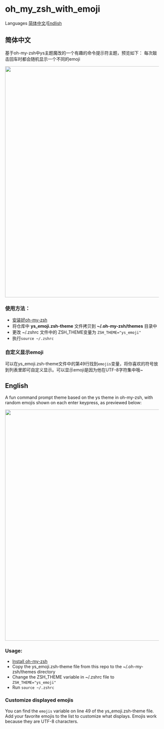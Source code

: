 # oh_my_zsh_with_emoji
Languages [简体中文](https://github.com/SVMawww/oh_my_zsh_with_emoji#%E7%AE%80%E4%BD%93%E4%B8%AD%E6%96%87)/[Endlish](https://github.com/SVMawww/oh_my_zsh_with_emoji#%E7%AE%80%E4%BD%93%E4%B8%AD%E6%96%87)
## 简体中文

基于oh-my-zsh中ys主题魔改的一个有趣的命令提示符主题，预览如下：
每次敲击回车时都会随机显示一个不同的emoji

<img src="https://github.com/SVMawww/oh_my_zsh_with_emoji/assets/81839065/479a6e51-f0fa-4075-a6b7-a1fafada18a3" width=755 />

### 使用方法：
- [安装好oh-my-zsh](https://ohmyz.sh/#install)
- 将仓库中 **ys_emoji.zsh-theme** 文件拷贝到 **~/.oh-my-zsh/themes** 目录中
- 更改 ~/.zshrc 文件中的 ZSH_THEME变量为  `ZSH_THEME="ys_emoji"`
- 执行`source ~/.zshrc`

### 自定义显示emoji

可以在ys_emoji.zsh-theme文件中的第49行找到`emojis`变量，将你喜欢的符号放到列表里即可自定义显示。可以显示emoji是因为他在UTF-8字符集中哦~

## English

A fun command prompt theme based on the ys theme in oh-my-zsh, with random emojis shown on each enter keypress, as previewed below:

<img src="https://github.com/SVMawww/oh_my_zsh_with_emoji/assets/81839065/479a6e51-f0fa-4075-a6b7-a1fafada18a3" width=755 />

### Usage:
- [Install oh-my-zsh](https://ohmyz.sh/#install)
- Copy the ys_emoji.zsh-theme file from this repo to the ~/.oh-my-zsh/themes directory
- Change the ZSH_THEME variable in ~/.zshrc file to `ZSH_THEME="ys_emoji"`
- Run `source ~/.zshrc`

### Customize displayed emojis
You can find the `emojis` variable on line 49 of the ys_emoji.zsh-theme file. Add your favorite emojis to the list to customize what displays. Emojis work because they are UTF-8 characters.
